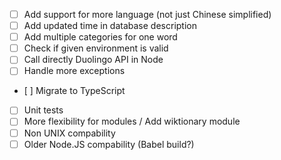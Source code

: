 - [ ] Add support for more language (not just Chinese simplified)
- [ ] Add updated time in database description
- [ ] Add multiple categories for one word
- [ ] Check if given environment is valid
- [ ] Call directly Duolingo API in Node
- [ ] Handle more exceptions
- [ ] Migrate to TypeScript
- [ ] Unit tests
- [ ] More flexibility for modules / Add wiktionary module
- [ ] Non UNIX compability
- [ ] Older Node.JS compability (Babel build?)